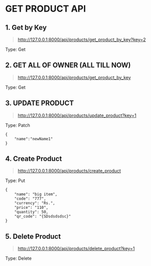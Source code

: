 # GET PRODUCT API


## 1. Get by Key

>http://127.0.0.1:8000/api/products/get_product_by_key?key=2

Type: Get


## 2. GET ALL OF OWNER (ALL TILL NOW)

>http://127.0.0.1:8000/api/products/get_product_by_key

Type: Get


## 3. UPDATE PRODUCT

>http://127.0.0.1:8000/api/products/update_product?key=1

Type: Patch

```
{
    "name":"newName1"
}

```

## 4. Create Product

>http://127.0.0.1:8000/api/products/create_product

Type: Put

```
{
    "name": "big item",
    "code": "777",
    "currency": "Rs.",
    "price": "110",
    "quantity": 50,
    "qr_code": "{SDsdsdsdsc}"
}
```

## 5. Delete Product

>http://127.0.0.1:8000/api/products/delete_product?key=1

Type: Delete
